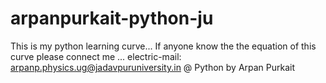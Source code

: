 # arpanpurkait-python-ju
This is my python learning curve... If anyone know the the equation of this curve please connect me ... electric-mail: arpanp.physics.ug@jadavpuruniversity.in
@ Python by Arpan Purkait
